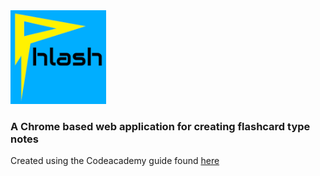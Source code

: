 <img src=logo-small.png height="150">

### A Chrome based web application for creating flashcard type notes

Created using the Codeacademy guide found [here](https://medium.com/@codecademy/javascript-tips-tab-4e9081b4132) 

